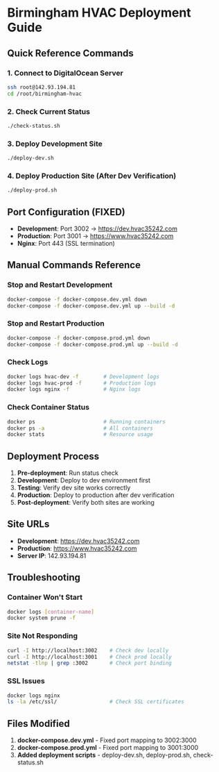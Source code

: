 # Birmingham HVAC Deployment Guide

## Quick Reference Commands

### 1. Connect to DigitalOcean Server
```bash
ssh root@142.93.194.81
cd /root/birmingham-hvac
```

### 2. Check Current Status
```bash
./check-status.sh
```

### 3. Deploy Development Site
```bash
./deploy-dev.sh
```

### 4. Deploy Production Site (After Dev Verification)
```bash
./deploy-prod.sh
```

## Port Configuration (FIXED)

- **Development**: Port 3002 → https://dev.hvac35242.com
- **Production**: Port 3001 → https://www.hvac35242.com
- **Nginx**: Port 443 (SSL termination)

## Manual Commands Reference

### Stop and Restart Development
```bash
docker-compose -f docker-compose.dev.yml down
docker-compose -f docker-compose.dev.yml up --build -d
```

### Stop and Restart Production
```bash
docker-compose -f docker-compose.prod.yml down
docker-compose -f docker-compose.prod.yml up --build -d
```

### Check Logs
```bash
docker logs hvac-dev -f        # Development logs
docker logs hvac-prod -f       # Production logs
docker logs nginx -f           # Nginx logs
```

### Check Container Status
```bash
docker ps                      # Running containers
docker ps -a                   # All containers
docker stats                   # Resource usage
```

## Deployment Process

1. **Pre-deployment**: Run status check
2. **Development**: Deploy to dev environment first
3. **Testing**: Verify dev site works correctly
4. **Production**: Deploy to production after dev verification
5. **Post-deployment**: Verify both sites are working

## Site URLs

- **Development**: https://dev.hvac35242.com
- **Production**: https://www.hvac35242.com
- **Server IP**: 142.93.194.81

## Troubleshooting

### Container Won't Start
```bash
docker logs [container-name]
docker system prune -f
```

### Site Not Responding
```bash
curl -I http://localhost:3002    # Check dev locally
curl -I http://localhost:3001    # Check prod locally
netstat -tlnp | grep :3002       # Check port binding
```

### SSL Issues
```bash
docker logs nginx
ls -la /etc/ssl/                 # Check SSL certificates
```

## Files Modified

1. **docker-compose.dev.yml** - Fixed port mapping to 3002:3000
2. **docker-compose.prod.yml** - Fixed port mapping to 3001:3000
3. **Added deployment scripts** - deploy-dev.sh, deploy-prod.sh, check-status.sh